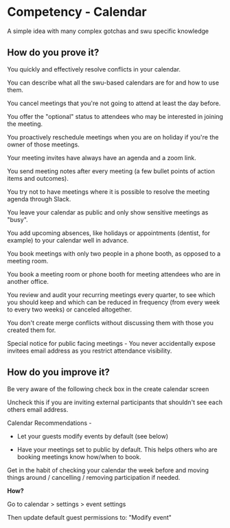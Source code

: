 # Competency - Calendar 

A simple idea with many complex gotchas and swu specific knowledge

## How do you prove it?

You quickly and effectively resolve conflicts in your calendar. 

You can describe what all the swu-based calendars are for and how to use them.

You cancel meetings that you're not going to attend at least the day before.

You offer the "optional" status to attendees who may be interested in joining the meeting.

You proactively reschedule meetings when you are on holiday if you're the owner of those meetings.

Your meeting invites have always have an agenda and a zoom link.

You send meeting notes after every meeting (a few bullet points of action items and outcomes).

You try not to have meetings where it is possible to resolve the meeting agenda through Slack.

You leave your calendar as public and only show sensitive meetings as "busy".

You add upcoming absences, like holidays or appointments (dentist, for example) to your calendar well in advance. 

You book meetings with only two people in a phone booth, as opposed to a meeting room.

You book a meeting room or phone booth for meeting attendees who are in another office. 

You review and audit your recurring meetings every quarter, to see which you should keep and which can be reduced in frequency (from every week to every two weeks) or canceled altogether. 

You don't create merge conflicts without discussing them with those you created them for.

Special notice for public facing meetings - You never accidentally expose invitees email address as you restrict attendance visibility.

## How do you improve it?

Be very aware of the following check box in the create calendar screen

Uncheck this if you are inviting external participants that shouldn't see each others email address.

Calendar Recommendations - 

* Let your guests modify events by default (see below)

* Have your meetings set to public by default. This helps others who are booking meetings know how/when to book. 

Get in the habit of checking your calendar the week before and moving things around / cancelling / removing participation if needed.

**How?**

Go to calendar > settings > event settings

Then update default guest permissions to: "Modify event"

